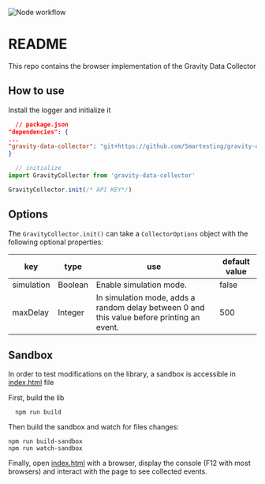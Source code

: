 ![Node workflow](https://github.com/Smartesting/gravity-data-collector/actions/workflows/node.js.yml/badge.svg)

# README #

This repo contains the browser implementation of the Gravity Data Collector

## How to use

Install the logger and initialize it

```json
  // package.json
"dependencies": {
...
"gravity-data-collector": "git+https://github.com/Smartesting/gravity-data-collector.git"
}
```

```typescript
  // initialize
import GravityCollector from 'gravity-data-collector'

GravityCollector.init(/* API KEY*/)
```

## Options

The ```GravityCollector.init()``` can take a ```CollectorOptions``` object with the following optional properties:

| key        | type    | use                                                                                        | default value |
|------------|---------|--------------------------------------------------------------------------------------------|---------------|
| simulation | Boolean | Enable simulation mode.                                                                    | false         |
| maxDelay   | Integer | In simulation mode, adds a random delay between 0 and this value before printing an event. | 500           |

## Sandbox

In order to test modifications on the library, a sandbox is accessible in [index.html](index.html) file

First, build the lib

```shell
  npm run build
```

Then build the sandbox and watch for files changes:

```shell
npm run build-sandbox
npm run watch-sandbox
```

Finally, open [index.html](index.html) with a browser, display the console (F12 with most browsers) and interact with
the page to see collected events.
